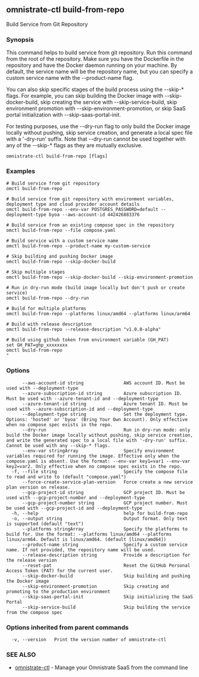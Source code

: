 ## omnistrate-ctl build-from-repo

Build Service from Git Repository

### Synopsis

This command helps to build service from git repository. Run this command from the root of the repository. Make sure you have the Dockerfile in the repository and have the Docker daemon running on your machine. By default, the service name will be the repository name, but you can specify a custom service name with the --product-name flag.

You can also skip specific stages of the build process using the --skip-* flags. For example, you can skip building the Docker image with --skip-docker-build, skip creating the service with --skip-service-build, skip environment promotion with --skip-environment-promotion, or skip SaaS portal initialization with --skip-saas-portal-init.

For testing purposes, use the --dry-run flag to only build the Docker image locally without pushing, skip service creation, and generate a local spec file with a '-dry-run' suffix. Note that --dry-run cannot be used together with any of the --skip-* flags as they are mutually exclusive.

```
omnistrate-ctl build-from-repo [flags]
```

### Examples

```
# Build service from git repository
omctl build-from-repo

# Build service from git repository with environment variables, deployment type and cloud provider account details
omctl build-from-repo --env-var POSTGRES_PASSWORD=default --deployment-type byoa --aws-account-id 442426883376

# Build service from an existing compose spec in the repository
omctl build-from-repo --file compose.yaml

# Build service with a custom service name
omctl build-from-repo --product-name my-custom-service

# Skip building and pushing Docker image
omctl build-from-repo --skip-docker-build

# Skip multiple stages
omctl build-from-repo --skip-docker-build --skip-environment-promotion

# Run in dry-run mode (build image locally but don't push or create service)
omctl build-from-repo --dry-run

# Build for multiple platforms
omctl build-from-repo --platforms linux/amd64 --platforms linux/arm64

# Build with release description
omctl build-from-repo --release-description "v1.0.0-alpha"

# Build using github token from environment variable (GH_PAT)
set GH_PAT=ghp_xxxxxxxx
omctl build-from-repo
"
```

### Options

```
      --aws-account-id string               AWS account ID. Must be used with --deployment-type
      --azure-subscription-id string        Azure subscription ID. Must be used with --azure-tenant-id and --deployment-type
      --azure-tenant-id string              Azure tenant ID. Must be used with --azure-subscription-id and --deployment-type
      --deployment-type string              Set the deployment type. Options: 'hosted' or 'byoa' (Bring Your Own Account). Only effective when no compose spec exists in the repo.
      --dry-run                             Run in dry-run mode: only build the Docker image locally without pushing, skip service creation, and write the generated spec to a local file with '-dry-run' suffix. Cannot be used with any --skip-* flags.
      --env-var stringArray                 Specify environment variables required for running the image. Effective only when the compose.yaml is absent. Use the format: --env-var key1=var1 --env-var key2=var2. Only effective when no compose spec exists in the repo.
  -f, --file string                         Specify the compose file to read and write to (default "compose.yaml")
      --force-create-service-plan-version   Force create a new service plan version on release.
      --gcp-project-id string               GCP project ID. Must be used with --gcp-project-number and --deployment-type
      --gcp-project-number string           GCP project number. Must be used with --gcp-project-id and --deployment-type
  -h, --help                                help for build-from-repo
  -o, --output string                       Output format. Only text is supported (default "text")
      --platforms stringArray               Specify the platforms to build for. Use the format: --platforms linux/amd64 --platforms linux/arm64. Default is linux/amd64. (default [linux/amd64])
      --product-name string                 Specify a custom service name. If not provided, the repository name will be used.
      --release-description string          Provide a description for the release version
      --reset-pat                           Reset the GitHub Personal Access Token (PAT) for the current user.
      --skip-docker-build                   Skip building and pushing the Docker image
      --skip-environment-promotion          Skip creating and promoting to the production environment
      --skip-saas-portal-init               Skip initializing the SaaS Portal
      --skip-service-build                  Skip building the service from the compose spec
```

### Options inherited from parent commands

```
  -v, --version   Print the version number of omnistrate-ctl
```

### SEE ALSO

* [omnistrate-ctl](omnistrate-ctl.md)	 - Manage your Omnistrate SaaS from the command line

